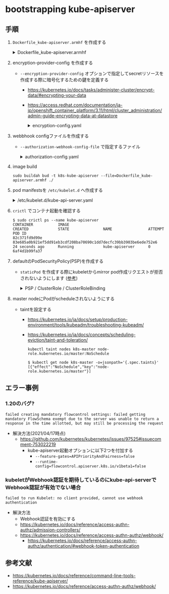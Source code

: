 # bootstrapping kube-apiserver

## 手順

1. `Dockerfile_kube-apiserver.armhf` を作成する
   <details><summary>Dockerfile_kube-apiserver.armhf</summary>
      ```
      cat << EOF > Dockerfile_kube-apiserver.armhf
      FROM arm64v8/ubuntu:bionic

      RUN set -ex \
        && apt update \
        && apt install -y wget \
        && apt clean \
        && wget --quiet -P /usr/bin/ https://dl.k8s.io/v1.20.1/bin/linux/arm64/kube-apiserver \
        && chmod +x /usr/bin/kube-apiserver \
        && install -o root -g root -m 755 -d /var/lib/kubernetes \
        && install -o root -g root -m 755 -d /etc/kubernetes/config \
        && install -o root -g root -m 755 -d /etc/kubernetes/webhook

      COPY ca.pem \
           ca-key.pem \
           kubernetes-key.pem \
           kubernetes.pem \
           service-account-key.pem \
           service-account.pem \
           encryption-config.yaml \
           /var/lib/kubernetes/

      COPY authorization-config.yaml /etc/kubernetes/webhook/

      EXPOSE 6443

      ENTRYPOINT ["/usr/bin/kube-apiserver"]
      EOF
      ```
   </details>

1. encryption-provider-config を作成する
   - `--encryption-provider-config` オプションで指定してsecretリソースを作成する際に暗号化するための鍵を定義する
      - https://kubernetes.io/docs/tasks/administer-cluster/encrypt-data/#encrypting-your-data
      - https://access.redhat.com/documentation/ja-jp/openshift_container_platform/3.11/html/cluster_administration/admin-guide-encrypting-data-at-datastore
         <details><summary>encryption-config.yaml</summary>
            ```
            ENCRYPTION_KEY=$(head -c 32 /dev/urandom | base64)

            cat << EOF > encryption-config.yaml
            kind: EncryptionConfig
            apiVersion: v1
            resources:
              - resources:
                  - secrets
                providers:
                  - aescbc:
                      keys:
                        - name: key1
                          secret: ${ENCRYPTION_KEY}
                  - identity: {}
            EOF
            ```
         </details>

1. webbhook configファイルを作成する
   - `--authorization-webhook-config-file` で指定するファイル
      <details><summary>authorization-config.yaml</summary>
         ```
         KUBE_API_SERVER_ADDRESS=192.168.10.50

         cat << EOF > authorization-config.yaml
         ---
         apiVersion: v1
         # kind of the API object
         kind: Config
         # clusters refers to the remote service.
         clusters:
           - name: kubernetes
             cluster:
               certificate-authority: /var/lib/kubernetes/ca.pem       # CA for verifying the remote service.
               server: https://${KUBE_API_SERVER_ADDRESS}:6443/authenticate # URL of remote service to query. Must use 'https'.

         # users refers to the API server's webhook configuration.
         users:
           - name: api-server-webhook
             user:
               client-certificate: /var/lib/kubernetes/kubernetes.pem  # cert for the webhook plugin to use
               client-key: /var/lib/kubernetes/kubernetes-key.pem      # key matching the cert

         # kubeconfig files require a context. Provide one for the API server.
         current-context: webhook
         contexts:
         - context:
             cluster: kubernetes
             user: api-server-webhook
           name: webhook
         EOF
         ```
      </details>

1. image build
   ```
   sudo buildah bud -t k8s-kube-apiserver --file=Dockerfile_kube-apiserver.armhf ./
   ```

1. pod manifestsを `/etc/kubelet.d` へ作成する
   <details><summary>/etc/kubelet.d/kube-api-server.yaml</summary>
      ```
      cat << EOF | sudo tee /etc/kubelet.d/kube-api-server.yaml
      ---
      apiVersion: v1
      kind: Pod
      metadata:
        name: kube-apiserver
        namespace: kube-system
        annotations:
          seccomp.security.alpha.kubernetes.io/pod: runtime/default
        labels:
          tier: control-plane
          component: kube-apiserver

      spec:
        # https://kubernetes.io/docs/tasks/administer-cluster/guaranteed-scheduling-critical-addon-pods/
        priorityClassName: system-node-critical
        hostNetwork: true
        containers:
          - name: kube-apiserver
            image: localhost/k8s-kube-apiserver:latest
            imagePullPolicy: IfNotPresent
            resources:
              requests:
                cpu: "0.5"
                memory: "256Mi"
              limits:
                cpu: "1"
                memory: "384Mi"
            command:
              - /usr/bin/kube-apiserver
              - --advertise-address=192.168.10.50
              - --allow-privileged=true
              - --anonymous-auth=false
              - --apiserver-count=1
              - --audit-log-maxage=30
              - --audit-log-maxbackup=3
              - --audit-log-maxsize=100
              - --audit-log-path=/var/log/audit.log
              - --authorization-mode=Node,RBAC,Webhook
              - --authorization-webhook-config-file=/etc/kubernetes/webhook/authorization-config.yaml
              - --authentication-token-webhook-cache-ttl=2m
              - --authentication-token-webhook-version=v1
              - --bind-address=0.0.0.0
              - --client-ca-file=/var/lib/kubernetes/ca.pem
              - --enable-admission-plugins=NamespaceLifecycle,NodeRestriction,LimitRanger,ServiceAccount,DefaultStorageClass,ResourceQuota,RuntimeClass,PodSecurityPolicy
              - --etcd-cafile=/var/lib/kubernetes/ca.pem
              - --etcd-certfile=/var/lib/kubernetes/kubernetes.pem
              - --etcd-keyfile=/var/lib/kubernetes/kubernetes-key.pem
              - --etcd-servers=https://192.168.10.50:2379
              - --event-ttl=1h
              - --encryption-provider-config=/var/lib/kubernetes/encryption-config.yaml
              - --kubelet-certificate-authority=/var/lib/kubernetes/ca.pem
              - --kubelet-client-certificate=/var/lib/kubernetes/kubernetes.pem
              - --kubelet-client-key=/var/lib/kubernetes/kubernetes-key.pem
              - --kubelet-https=true
              - --runtime-config=authentication.k8s.io/v1beta1=true
              - --feature-gates=APIPriorityAndFairness=false
              - --service-account-key-file=/var/lib/kubernetes/service-account.pem
              - --service-account-signing-key-file=/var/lib/kubernetes/service-account-key.pem
              - --service-account-issuer=api
              - --service-account-api-audiences=api
              - --service-cluster-ip-range=10.32.0.0/24
              - --service-node-port-range=30000-32767
              - --tls-cert-file=/var/lib/kubernetes/kubernetes.pem
              - --tls-private-key-file=/var/lib/kubernetes/kubernetes-key.pem
              - --http2-max-streams-per-connection=3000
              - --max-requests-inflight=3000
              - --max-mutating-requests-inflight=1000
              - --v=2
      EOF
      ```
   </details>

1. `crictl` でコンテナ起動を確認する
   ```
   $ sudo crictl ps --name kube-apiserver
   CONTAINER           IMAGE                                                              CREATED             STATE               NAME                ATTEMPT             POD ID
   82c371fd9d99e       83e685a0b921ef5dd91eb3cdf208ba70690c1dd7decfc39bb3903be6ede752e6   24 seconds ago      Running             kube-apiserver      0                   6af4d1b99fa37
   ```

1. defaultのPodSecurityPolicy(PSP)を作成する
    - `staticPod` を作成する際にkubeletからmirror pod作成リクエストが拒否されないようにします ([参考](https://kubernetes.io/ja/docs/tasks/configure-pod-container/static-pod/))
      <details><summary>PSP / ClusterRole / ClusterRoleBinding</summary>
         ```
         cat << EOF | kubectl apply --kubeconfig admin.kubeconfig -f -
         apiVersion: policy/v1beta1
         kind: PodSecurityPolicy
         metadata:
           annotations:
             apparmor.security.beta.kubernetes.io/allowedProfileNames: 'runtime/default'
             apparmor.security.beta.kubernetes.io/defaultProfileName:  'runtime/default'
             seccomp.security.alpha.kubernetes.io/allowedProfileNames: 'docker/default'
             seccomp.security.alpha.kubernetes.io/defaultProfileName:  'docker/default'
           name: default
         spec:
           allowedCapabilities: []  # default set of capabilities are implicitly allowed
           allowPrivilegeEscalation: false
           fsGroup:
             rule: 'MustRunAs'
             ranges:
               # Forbid adding the root group.
               - min: 1
                 max: 65535
           hostIPC: true
           hostNetwork: true
           hostPID: true
           privileged: true
           readOnlyRootFilesystem: true
           runAsUser:
             rule: 'MustRunAsNonRoot'
           seLinux:
             rule: 'RunAsNonRoot'
           supplementalGroups:
             rule: 'RunAsNonRoot'
             ranges:
               # Forbid adding the root group.
               - min: 1
                 max: 65535
           volumes:
           - 'configMap'
           - 'downwardAPI'
           - 'emptyDir'
           - 'persistentVolumeClaim'
           - 'projected'
           - 'secret'
           hostNetwork: true
           runAsUser:
             rule: 'RunAsAny'
           seLinux:
             rule: 'RunAsAny'
           supplementalGroups:
             rule: 'RunAsAny'
           fsGroup:
             rule: 'RunAsAny'

         ---

         # Cluster role which grants access to the default pod security policy
         apiVersion: rbac.authorization.k8s.io/v1
         kind: ClusterRole
         metadata:
           name: default-psp
         rules:
         - apiGroups:
           - policy
           resourceNames:
           - default
           resources:
           - podsecuritypolicies
           verbs:
           - use

         ---

         # Cluster role binding for default pod security policy granting all authenticated users access
         apiVersion: rbac.authorization.k8s.io/v1
         kind: ClusterRoleBinding
         metadata:
           name: default-psp
         roleRef:
           apiGroup: rbac.authorization.k8s.io
           kind: ClusterRole
           name: default-psp
         subjects:
         - apiGroup: rbac.authorization.k8s.io
           kind: Group
           name: system:authenticated
         EOF
         ```
      </details>

         ```
         $ cat <<EOF | kubectl apply --kubeconfig admin.kubeconfig -f -

           <省略>

         podsecuritypolicy.policy/default created
         clusterrole.rbac.authorization.k8s.io/default-psp created
         clusterrolebinding.rbac.authorization.k8s.io/default-psp created
         ```

1. master nodeにPodがscheduleされないようにする
   - taintを設定する
      - https://kubernetes.io/ja/docs/setup/production-environment/tools/kubeadm/troubleshooting-kubeadm/
      - https://kubernetes.io/ja/docs/concepts/scheduling-eviction/taint-and-toleration/
         ```
         kubectl taint nodes k8s-master node-role.kubernetes.io/master:NoSchedule
         ```

         ```
         $ kubectl get node k8s-master -o=jsonpath='{.spec.taints}'
         [{"effect":"NoSchedule","key":"node-role.kubernetes.io/master"}]
         ```


## エラー事例

### 1.20のバグ?

```
failed creating mandatory flowcontrol settings: failed getting mandatory FlowSchema exempt due to the server was unable to return a response in the time allotted, but may still be processing the request
```

- 解決方法(2021/04/17時点)
   - https://github.com/kubernetes/kubernetes/issues/97525#issuecomment-753022219
      - kube-apiserver起動オプションに以下2つを付加する
         - `--feature-gates=APIPriorityAndFairness=false`
         - `--runtime-config=flowcontrol.apiserver.k8s.io/v1beta1=false`


### kubeletがWebhook認証を期待しているのにkube-api-serverでWebhook認証が有効でない場合

```
failed to run Kubelet: no client provided, cannot use webhook authentication
```

- 解決方法
   - Webhook認証を有効にする
   - https://kubernetes.io/docs/reference/access-authn-authz/admission-controllers/
   - https://kubernetes.io/docs/reference/access-authn-authz/webhook/
      - https://kubernetes.io/docs/reference/access-authn-authz/authentication/#webhook-token-authentication

## 参考文献

- https://kubernetes.io/docs/reference/command-line-tools-reference/kube-apiserver/
- https://kubernetes.io/docs/reference/access-authn-authz/webhook/

